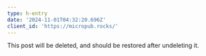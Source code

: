 ```yaml
---
type: h-entry
date: '2024-11-01T04:32:20.696Z'
client_id: 'https://micropub.rocks/'
---
```

This post will be deleted, and should be restored after undeleting it.
